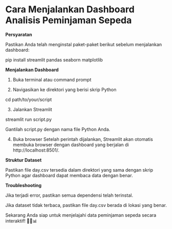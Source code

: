 # **Cara Menjalankan Dashboard Analisis Peminjaman Sepeda**

**Persyaratan**

Pastikan Anda telah menginstal paket-paket berikut sebelum menjalankan dashboard:

pip install streamlit pandas seaborn matplotlib

**Menjalankan Dashboard**

1. Buka terminal atau command prompt

2. Navigasikan ke direktori yang berisi skrip Python

cd path/to/your/script

3. Jalankan Streamlit

streamlit run script.py

Gantilah script.py dengan nama file Python Anda.

4. Buka browser
Setelah perintah dijalankan, Streamlit akan otomatis membuka browser dengan dashboard yang berjalan di http://localhost:8501/.

**Struktur Dataset**

Pastikan file day.csv tersedia dalam direktori yang sama dengan skrip Python agar dashboard dapat membaca data dengan benar.

**Troubleshooting**

Jika terjadi error, pastikan semua dependensi telah terinstal.

Jika dataset tidak terbaca, pastikan file day.csv berada di lokasi yang benar.

Sekarang Anda siap untuk menjelajahi data peminjaman sepeda secara interaktif! 🚴‍♂️📊

